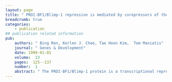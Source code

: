 ```yaml
---
layout: page
title: " PRDI-BF1/Blimp-1 repression is mediated by corepressors of the Groucho family of proteins"
breadcrumb: true
categories:
    - publication
## publication related information
pub:
    authors: " Bing Ren, Kerlen J. Chee, Tae Hoon Kim,  Tom Maniatis"
    journal: " Genes & Development"
    date: 1999-01-01
    volume:  13
    pages:  125--137
    number:  1
    abstract: " The PRDI-BF1/Blimp-1 protein is a transcriptional repressor required for normal B-cell differentiation, and it has been implicated in the repression of β-interferon (IFN-β) and c-myc gene expression. Here, we show that PRDI-BF1 represses transcription of the IFN-β promoter and of an artificial promoter through an active repression mechanism. We also identified a minimal repression domain in PRDI-BF1 that is sufficient for transcriptional repression when tethered to DNA as a Gal4 fusion protein. Remarkably, this repression domain interacts specifically with hGrg, TLE1, and TLE2 proteins, all of which are members of the Groucho family of transcriptional corepressors. In addition, the hGrg protein itself can function as a potent repressor when tethered to DNA through the Gal4 DNA-binding domain. We also find that the amino-terminal glutamine-rich domains of hGrg and TLE1 are sufficient to mediate dimerization of the two Groucho family proteins. Proteins containing only this domain can function as a dominant-negative inhibitor of PRDI-BF1 repression, and can significantly increase the IFN-β promoter activity after virus induction. We conclude that PRDI-BF1/Blimp-1 represses transcription by recruiting a complex of Groucho family proteins to DNA, and suggest that such corepressor complexes are required for the postinduction repression of the IFN-β promoter.,"
---
```

